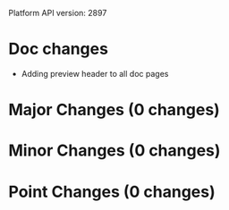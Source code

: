 Platform API version: 2897


# Doc changes

* Adding preview header to all doc pages

# Major Changes (0 changes)


# Minor Changes (0 changes)


# Point Changes (0 changes)
